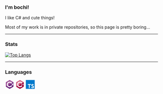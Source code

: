 ### I'm bochi!
I like C# and cute things!

Most of my work is in private repositories, so this page is pretty boring...
<br />

---

### Stats

[![Top Langs](https://github-readme-stats.vercel.app/api/top-langs/?username=xxbochi&layout=compact)](https://github.com/anuraghazra/github-readme-stats)

  
---
  
### Languages
  
<img width="30" height="30" src="https://raw.githubusercontent.com/devicons/devicon/master/icons/csharp/csharp-original.svg" alt="C#" />
<img width="30" height="30" src="https://raw.githubusercontent.com/devicons/devicon/master/icons/cplusplus/cplusplus-original.svg" alt="C++" />
<img width="30" height="30" src="https://raw.githubusercontent.com/devicons/devicon/master/icons/typescript/typescript-original.svg" alt="TypeScript" />
<br />
